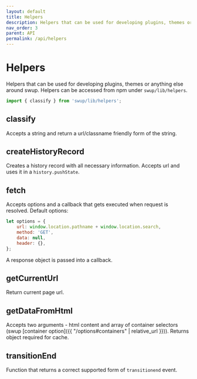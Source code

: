 ```yaml
---
layout: default
title: Helpers
description: Helpers that can be used for developing plugins, themes or anything else around swup
nav_order: 3
parent: API
permalink: /api/helpers
---
```


# Helpers

Helpers that can be used for developing plugins, themes or anything else around swup.
Helpers can be accessed from npm under `swup/lib/helpers`.

```javascript
import { classify } from 'swup/lib/helpers';
```

## classify

Accepts a string and return a url/classname friendly form of the string.

## createHistoryRecord

Creates a history record with all necessary information.
Accepts url and uses it in a `history.pushState`.

## fetch

Accepts options and a callback that gets executed when request is resolved.
Default options:

```javascript
let options = {
    url: window.location.pathname + window.location.search,
    method: 'GET',
    data: null,
    header: {},
};
```

A response object is passed into a callback.

## getCurrentUrl

Return current page url.

## getDataFromHtml

Accepts two arguments - html content and array of container selectors (swup [container option]({{ "/options#containers" | relative_url }})).
Returns object required for cache.

## transitionEnd

Function that returns a correct supported form of `transitionend` event.
